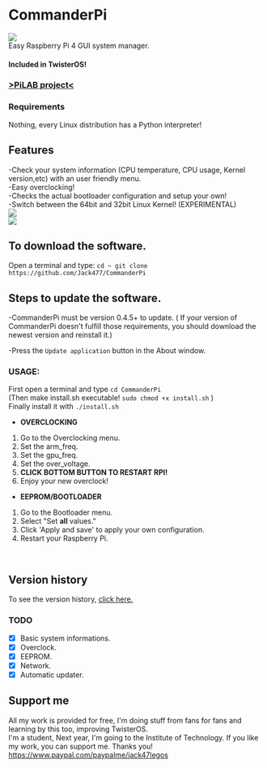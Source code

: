 # CommanderPi
<img src="https://i.imgur.com/qKibLTt.png"></img></br>
Easy Raspberry Pi 4 GUI system manager.</br>
#### Included in TwisterOS!</br>
### <a href="https://raspbian-x.com/">>PiLAB project<</a>
### Requirements
Nothing, every Linux distribution has a Python interpreter!
## Features
-Check your system information (CPU temperature, CPU usage, Kernel version,etc) with an user friendly menu.</br>
-Easy overclocking! </br>
-Checks the actual bootloader configuration and setup your own!</br>
-Switch between the 64bit and 32bit Linux Kernel! (EXPERIMENTAL)</br>
<img src="https://i.imgur.com/fSOGsL4.png"></img></br>
<img src="https://i.imgur.com/jCULp4U.png"></img></br>
## To download the software.
Open a terminal and type:
`
cd ~
git clone https://github.com/Jack477/CommanderPi
`
##  Steps to update the software.
-CommanderPi must be version 0.4.5+ to update. ( If your version of CommanderPi doesn't fulfill those requirements, you should 
download the newest version and reinstall it.)</br>

-Press the `Update application` button in the About window.
### USAGE: </br>
First open a terminal and type `cd CommanderPi`</br>
(Then make install.sh executable! `sudo chmod +x install.sh` )</br>
Finally install it with `./install.sh`</br>
* **OVERCLOCKING**
1. Go to the Overclocking menu.
1. Set the arm_freq.
1. Set the gpu_freq.
1. Set the over_voltage.
1. **CLICK BOTTOM BUTTON TO RESTART RPI!**
1. Enjoy your new overclock!
* **EEPROM/BOOTLOADER**
1. Go to the Bootloader menu.
1. Select "Set <b>all</b> values."
1. Click 'Apply and save' to apply your own configuration.
1. Restart your Raspberry Pi.
</br>

## Version history </br>
To see the version history, <a href="https://github.com/Jack477/CommanderPi/blob/master/CHANGELOG.md">click here.</a>
</br>

### TODO
- [x] Basic system informations.
- [x] Overclock.
- [x] EEPROM.
- [x] Network.
- [x] Automatic updater.

## Support me
All my work is provided for free, I'm doing stuff from fans for fans and learning by this too, improving TwisterOS.</br>
I'm a student, Next year, I'm going to the Institute of Technology. If you like my work, you can support me. Thanks you!
https://www.paypal.com/paypalme/jack47legos
